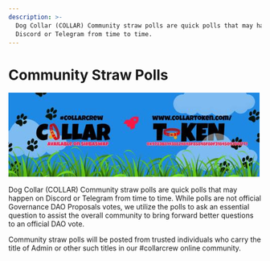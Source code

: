 ```yaml
---
description: >-
  Dog Collar (COLLAR) Community straw polls are quick polls that may happen on
  Discord or Telegram from time to time.
---
```


# Community Straw Polls

![](../../.gitbook/assets/1080x360.jpg)

Dog Collar \(COLLAR\) Community straw polls are quick polls that may happen on Discord or Telegram from time to time.  While polls are not official Governance DAO Proposals votes, we utilize the polls to ask an essential question to assist the overall community to bring forward better questions to an official DAO vote.

Community straw polls will be posted from trusted individuals who carry the title of Admin or other such titles in our \#collarcrew online community.

